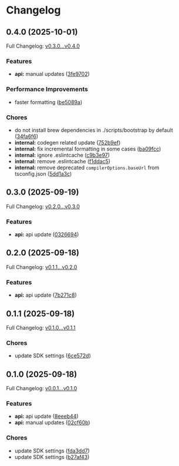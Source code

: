# Changelog

## 0.4.0 (2025-10-01)

Full Changelog: [v0.3.0...v0.4.0](https://github.com/Alchemyst-ai/alchemyst-sdk/compare/v0.3.0...v0.4.0)

### Features

* **api:** manual updates ([3fe9702](https://github.com/Alchemyst-ai/alchemyst-sdk/commit/3fe9702cf45b7f0f2f55c393af525ba2dcc63925))


### Performance Improvements

* faster formatting ([be5089a](https://github.com/Alchemyst-ai/alchemyst-sdk/commit/be5089a4c1c056c562a7dc555c37f133dff34364))


### Chores

* do not install brew dependencies in ./scripts/bootstrap by default ([34fa6f6](https://github.com/Alchemyst-ai/alchemyst-sdk/commit/34fa6f6b194b76fdfa00448344537635a1101d57))
* **internal:** codegen related update ([752b9ef](https://github.com/Alchemyst-ai/alchemyst-sdk/commit/752b9ef8a95cb993a35dabc5f13e56f8e1370c9c))
* **internal:** fix incremental formatting in some cases ([ba09fcc](https://github.com/Alchemyst-ai/alchemyst-sdk/commit/ba09fcc7c191aa3ba3ea095bb38c1f57840fdf59))
* **internal:** ignore .eslintcache ([c9b3e97](https://github.com/Alchemyst-ai/alchemyst-sdk/commit/c9b3e972f7bd3a8ca111385751f2edfc4b61dd61))
* **internal:** remove .eslintcache ([f1ddac5](https://github.com/Alchemyst-ai/alchemyst-sdk/commit/f1ddac5fe83e0eed094f6aaf467ad97c217e21e8))
* **internal:** remove deprecated `compilerOptions.baseUrl` from tsconfig.json ([5dd1a3c](https://github.com/Alchemyst-ai/alchemyst-sdk/commit/5dd1a3c8c086171acbf83eadd6d36cc11c1562c3))

## 0.3.0 (2025-09-19)

Full Changelog: [v0.2.0...v0.3.0](https://github.com/Alchemyst-ai/alchemyst-sdk/compare/v0.2.0...v0.3.0)

### Features

* **api:** api update ([0326694](https://github.com/Alchemyst-ai/alchemyst-sdk/commit/0326694491f95530590b9413940ece4a986cc0b3))

## 0.2.0 (2025-09-18)

Full Changelog: [v0.1.1...v0.2.0](https://github.com/Alchemyst-ai/alchemyst-sdk/compare/v0.1.1...v0.2.0)

### Features

* **api:** api update ([7b271c8](https://github.com/Alchemyst-ai/alchemyst-sdk/commit/7b271c88e3c530747a92f502179b8ef529610cbe))

## 0.1.1 (2025-09-18)

Full Changelog: [v0.1.0...v0.1.1](https://github.com/Alchemyst-ai/alchemyst-sdk/compare/v0.1.0...v0.1.1)

### Chores

* update SDK settings ([6ce572d](https://github.com/Alchemyst-ai/alchemyst-sdk/commit/6ce572d0ba8c2bbf4ae20ba7316512e74726819c))

## 0.1.0 (2025-09-18)

Full Changelog: [v0.0.1...v0.1.0](https://github.com/Alchemyst-ai/alchemyst-sdk/compare/v0.0.1...v0.1.0)

### Features

* **api:** api update ([8eeeb44](https://github.com/Alchemyst-ai/alchemyst-sdk/commit/8eeeb44adfff82812a3d9b702596a7c13ad89953))
* **api:** manual updates ([02cf60b](https://github.com/Alchemyst-ai/alchemyst-sdk/commit/02cf60bc7257a1f6f2b4b11a422041c8417fe835))


### Chores

* update SDK settings ([fda3dd7](https://github.com/Alchemyst-ai/alchemyst-sdk/commit/fda3dd7a9ddb807bb5641d612bc0408fa566e082))
* update SDK settings ([b27af43](https://github.com/Alchemyst-ai/alchemyst-sdk/commit/b27af431c322948b547f1cb1b06b4d84bdca89b7))
